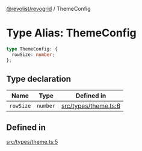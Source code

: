 [@revolist/revogrid](README.md) / ThemeConfig

# Type Alias: ThemeConfig

```ts
type ThemeConfig: {
  rowSize: number;
};
```

## Type declaration

| Name | Type | Defined in |
| ------ | ------ | ------ |
| `rowSize` | `number` | [src/types/theme.ts:6](https://github.com/revolist/revogrid/blob/c9c4fc1791ac452c4c9470419263ce544ebb624f/src/types/theme.ts#L6) |

## Defined in

[src/types/theme.ts:5](https://github.com/revolist/revogrid/blob/c9c4fc1791ac452c4c9470419263ce544ebb624f/src/types/theme.ts#L5)

